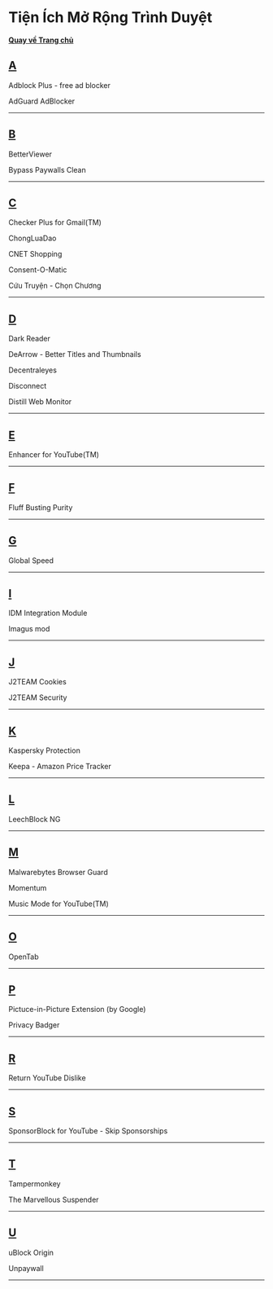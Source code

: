 # Tiện Ích Mở Rộng Trình Duyệt

**[Quay về Trang chủ](https://khangshirokuma.github.io/)**

## **[A](/A/README.md)**

Adblock Plus - free ad blocker

AdGuard AdBlocker

---
## **[B](/B/README.md)**

BetterViewer

Bypass Paywalls Clean

---
## **[C](/C/README.md)**

Checker Plus for Gmail(TM)

ChongLuaDao

CNET Shopping

Consent-O-Matic

Cứu Truyện - Chọn Chương

---
## **[D](/D/README.md)**

Dark Reader

DeArrow - Better Titles and Thumbnails

Decentraleyes

Disconnect

Distill Web Monitor

---
## **[E](/E/README.md)**

Enhancer for YouTube(TM)

---
## **[F](/F/README.md)**

Fluff Busting Purity

---
## **[G](/G/README.md)**

Global Speed

---
## **[I](/I/README.md)**

IDM Integration Module

Imagus mod

---
## **[J](/J/README.md)**

J2TEAM Cookies

J2TEAM Security

---
## **[K](/K/README.md)**

Kaspersky Protection

Keepa - Amazon Price Tracker

---
## **[L](/L/README.md)**

LeechBlock NG

---
## **[M](/M/README.md)**

Malwarebytes Browser Guard

Momentum

Music Mode for YouTube(TM)

---
## **[O](/O/README.md)**

OpenTab

---
## **[P](/P/README.md)**

Pictuce-in-Picture Extension (by Google)

Privacy Badger

---
## **[R](/R/README.md)**

Return YouTube Dislike

---
## **[S](/S/README.md)**

SponsorBlock for YouTube - Skip Sponsorships

---
## **[T](/T/README.md)**

Tampermonkey

The Marvellous Suspender

---
## **[U](/U/README.md)**

uBlock Origin

Unpaywall

---
